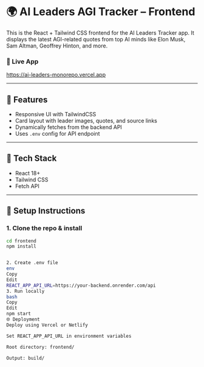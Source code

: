 # 🌍 AI Leaders AGI Tracker – Frontend

This is the React + Tailwind CSS frontend for the AI Leaders Tracker app. It displays the latest AGI-related quotes from top AI minds like Elon Musk, Sam Altman, Geoffrey Hinton, and more.

### 🔗 Live App
https://ai-leaders-monorepo.vercel.app

---

## 🚀 Features

- Responsive UI with TailwindCSS
- Card layout with leader images, quotes, and source links
- Dynamically fetches from the backend API
- Uses `.env` config for API endpoint

---

## 🧠 Tech Stack

- React 18+
- Tailwind CSS
- Fetch API

---

## 🔧 Setup Instructions

### 1. Clone the repo & install
```bash
cd frontend
npm install


2. Create .env file
env
Copy
Edit
REACT_APP_API_URL=https://your-backend.onrender.com/api
3. Run locally
bash
Copy
Edit
npm start
🌐 Deployment
Deploy using Vercel or Netlify

Set REACT_APP_API_URL in environment variables

Root directory: frontend/

Output: build/

